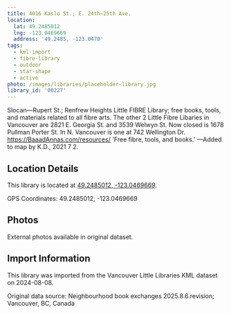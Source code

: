 ```yaml
---
title: 4016 Kaslo St.; E. 24th—25th Ave.
location:
  lat: 49.2485012
  lng: -123.0469669
  address: '49.2485, -123.0470'
tags:
  - kml-import
  - fibre-library
  - outdoor
  - star-shape
  - active
photo: /images/libraries/placeholder-library.jpg
library_id: '00227'
---
```

Slocan—Rupert St.;
Renfrew Heights Little FIBRE Library; free books, tools, and materials related to all fibre arts.
The other 2 Little Fibre Libaries in Vancouver are 2821 E. Georgia St. and 3539 Welwyn St.
Now closed is 1678 Pullman Porter St.
In N. Vancouver is one at 742 Wellington Dr.
https://BaaadAnnas.com/resources/
'Free fibre, tools, and books.'
—Added to map by K.D., 2021 7 2.  

## Location Details

This library is located at [49.2485012, -123.0469669](https://www.google.com/maps?q=49.2485012,-123.0469669).

GPS Coordinates: 49.2485012, -123.0469669

## Photos

External photos available in original dataset.

## Import Information

This library was imported from the Vancouver Little Libraries KML dataset on 2024-08-08.

Original data source: Neighbourhood book exchanges 2025.8.6.revision; Vancouver, BC, Canada
